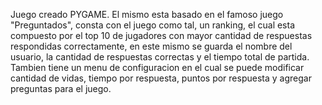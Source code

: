 Juego creado PYGAME. El mismo esta basado en el famoso juego "Preguntados", consta con el juego como tal, un ranking, el cual esta compuesto por el top 10 de jugadores con mayor 
cantidad de respuestas respondidas correctamente, en este mismo se guarda el nombre del usuario, la cantidad de respuestas correctas y el tiempo total de partida. 
Tambien tiene un menu de configuracion en el cual se puede modificar cantidad de vidas, tiempo por respuesta, puntos por respuesta y agregar preguntas para el juego.
